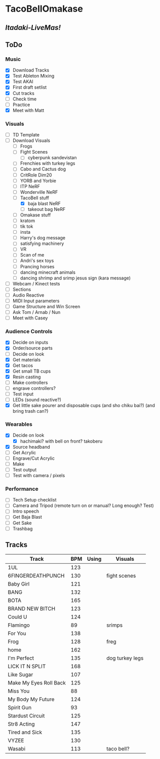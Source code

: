 # TacoBellOmakase

## ***Itadaki-LiveMas!***

## ToDo

### Music

- [X] Download Tracks
- [X] Test Ableton Mixing
- [X] Test AKAI
- [X] First draft setlist
- [X] Cut tracks
- [ ] Check time
- [ ] Practice
- [X] Meet with Matt

### Visuals

- [ ] TD Template
- [ ] Download Visuals
  - [ ] Frogs
  - [ ] Fight Scenes
    - [ ] cyberpunk sandevistan
  - [ ] Frenchies with turkey legs
  - [ ] Cabo and Cactus dog
  - [ ] CritRole Dim20
  - [ ] YORB and Yorbie
  - [ ] ITP NeRF
  - [ ] Wonderville NeRF
  - [ ] TacoBell stuff
    - [X] baja blast NeRF
    - [ ] takeout bag NeRF
  - [ ] Omakase stuff
  - [ ] kratom
  - [ ] tik tok
  - [ ] insta
  - [ ] Harry's dog message
  - [ ] satisfying machinery
  - [ ] VR
  - [ ] Scan of me
  - [ ] Andri's sex toys
  - [ ] Prancing horses
  - [ ] dancing minecraft animals
  - [ ] dancing shrimp and srimp jesus sign (kara message)
- [ ] Webcam / Kinect tests
- [ ] Sections
- [ ] Audio Reactive
- [ ] MIDI Input parameters
- [ ] Game Structure and Win Screen
- [ ] Ask Tom / Arnab / Nun
- [ ] Meet with Casey

### Audience Controls

- [X] Decide on inputs
- [X] Order/source parts
- [ ] Decide on look
- [X] Get materials
- [X] Get tacos
- [X] Get small TB cups
- [X] Resin casting
- [ ] Make controllers
- [ ] engrave controllers?
- [ ] Test input
- [ ] LEDs (sound reactive?)
- [X] Get little sake pourer and disposable cups (and sho chiku bai?) (and bring trash can?)

### Wearables

- [X] Decide on look
  - [X] hachimaki? with bell on front? takoberu
- [X] Source headband
- [ ] Get Acrylic
- [ ] Engrave/Cut Acrylic
- [ ] Make
- [ ] Test output
- [ ] Test with camera / pixels

### Performance

- [ ] Tech Setup checklist
- [ ] Camera and Tripod (remote turn on or manual? Long enough? Test)
- [ ] Intro speech
- [ ] Get Baja Blast
- [ ] Get Sake
- [ ] Trashbag

## Tracks

| Track |  BPM | Using  |  Visuals |
|---|---|---|---|
| 1UL  |  123 |   |   |
|  6FINGERDEATHPUNCH | 130  |   | fight scenes  |
| Baby Girl  | 121  |   |   |
|  BANG |  132 |   |   |
|  BOTA |  165 |   |   |
| BRAND NEW BITCH | 123  |   |   |
|  Could U |  124 |   |   |
|  Flamingo | 89  |   | srimps  |
|  For You |  138 |   |   |
| Frog  |  128 |   | freg |
|  home | 162  |   |   |
|  I'm Perfect |  135 |   | dog turkey legs  |
| LICK IT N SPLIT  | 168  |   |   |
| Like Sugar  |  107 |   |   |
|  Make My Eyes Roll Back | 125  |   |   |
|  Miss You | 88 |   |   |
|  My Body My Future | 124  |   |   |
|  Spirit Gun | 93  |   |   |
|  Stardust Circuit | 125  |   |   |
| Str8 Acting  | 147  |   |   |
|  Tired and Sick | 135  |   |   |
|  VYZEE | 130  |   |   |
| Wasabi  | 113  |   | taco bell?  |
